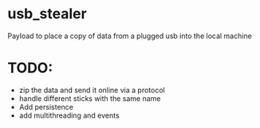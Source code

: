 # usb_stealer
Payload to place a copy of data from a plugged usb into the local machine
# TODO:
- zip the data and send it online via a protocol
- handle different sticks with the same name
- Add persistence
- add multithreading and events
